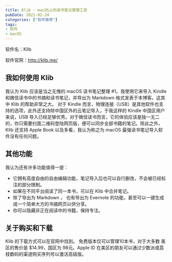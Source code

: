 ```yaml
---
title: Klib - macOS上的读书笔记管理工具
pubDate: 2021-02-24 
categories: ["软件推荐"]
tags:
- 软件
- macOS
---
```


软件名：Klib

软件官网：<http://klib.me/>

## 我如何使用 Klib

我认为 Klib 应该是当之无愧的 macOS 读书笔记整理 #1。我使用它来导入 Kindle 和微信读书中的书摘和读书笔记，并导出为 Markdown 格式发表于本博客。这其中 Klib 的帮助非常之大。
对于 Kindle 而言，物理连接（USB）是其他软件也支持的选项，此外还支持除中国区外的云笔记导入，于我这样的 Kindle 中国区用户来说，USB 导入已经足够优秀。对于微信读书而言，它的体验应该是独一无二的，你只需要扫面二维码登陆网页版，便可以同步全部书籍的笔记。除此之外，Klib 还支持 Apple Book 以及多看，我认为称之为 macOS 最强读书笔记导入软件没有任何问题。

## 其他功能

我认为还有许多功能值得一提：

- 它拥有高度自由的自由编辑功能，笔记导入后也可以自行删改，不会被已经标注的部分限制。
- 如果在不同平台阅读了同一本书，可以在 Klib 中合并笔记。
- 除了导出为 Markdown ， 也有导出为 Evernote 的功能，甚至可以一键生成成一个简单大方的书摘网页以供分享。
- 你可以隐藏非正在阅读中的书籍，保持专注。

## 关于购买和下载

Klib 的下载方式可以在官网中找到。
免费版本仅可以管理10本书，对于大多数
美区的售价是 $14.99，国区为 98元。Apple ID 在美区的朋友可以通过少数派或荔枝数码的渠道购买序列号以激活高级版。
